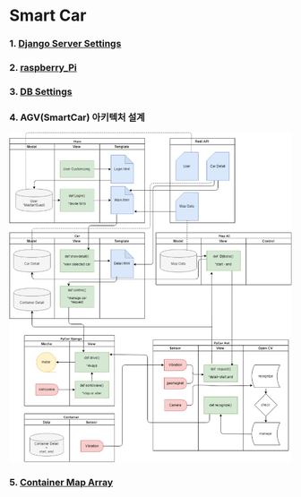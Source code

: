 # Smart Car

### 1. [Django Server Settings](./wiki/Django_Server_Settings.md)

### 2. [raspberry_Pi](./wiki/raspberry_Pi.md)

### 3. [DB Settings](./wiki/DB_Settings.md) 

### 4. AGV(SmartCar) 아키텍처 설계

![AGV](./wiki/AGV.png)

### 5. [Container Map Array](./wiki/Container_Map_Array.md)



